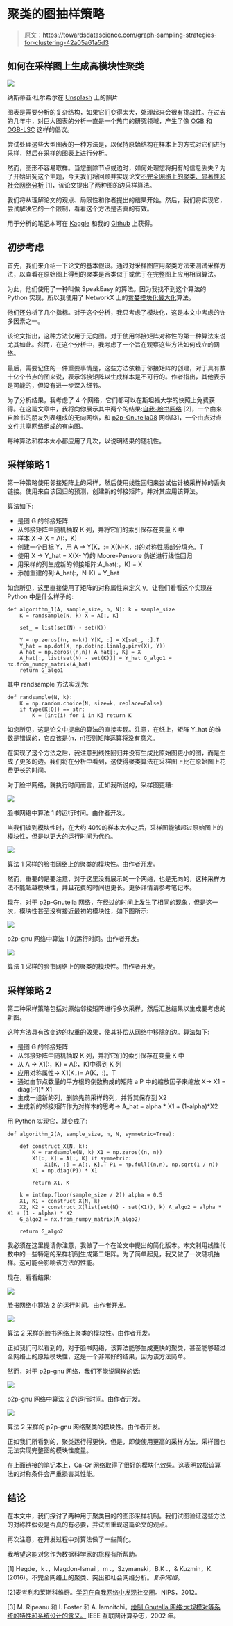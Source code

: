 # 聚类的图抽样策略

> 原文：<https://towardsdatascience.com/graph-sampling-strategies-for-clustering-42a05a61a5d3>

## 如何在采样图上生成高模块性聚类

![](img/6fbe4cc3ce629f941c7083ee8ae5a328.png)

纳斯蒂亚·杜尔希尔在 [Unsplash](https://unsplash.com?utm_source=medium&utm_medium=referral) 上的照片

图表是需要分析的复杂结构，如果它们变得太大，处理起来会很有挑战性。在过去的几年中，对巨大图表的分析一直是一个热门的研究领域，产生了像 [OGB](https://ogb.stanford.edu/) 和 [OGB-LSC](https://ogb.stanford.edu/docs/lsc/) 这样的倡议。

尝试处理这些大型图表的一种方法是，以保持原始结构在样本上的方式对它们进行采样，然后在采样的图表上进行分析。

然而，图形不容易取样。当您删除节点或边时，如何处理您将拥有的信息丢失？为了开始研究这个主题，今天我们将回顾并实现论文[不完全网络上的聚类、显著性和社会网络分析](https://www.semanticscholar.org/paper/Clustering%2C-Prominence-and-Social-Network-Analysis-Hegde-Magdon-Ismail/cf65c5e1fa99947c9402cd4ed43c9485fcd1b197) [1]，该论文提出了两种图的边采样算法。

我们将从理解论文的观点、局限性和作者提出的结果开始。然后，我们将实现它，尝试解决它的一个限制，看看这个方法是否真的有效。

用于分析的笔记本可在 [Kaggle](https://www.kaggle.com/tiagotoledojr/incomplete-networks-analysis) 和我的 [Github](https://github.com/TNanukem/paper_implementations/blob/main/Incomplete%20Networks%20Analysis.ipynb) 上获得。

## 初步考虑

首先，我们来介绍一下论文的基本假设。通过对采样图应用聚类方法来测试采样方法，以查看在原始图上得到的聚类是否类似于或优于在完整图上应用相同算法。

为此，他们使用了一种叫做 SpeakEasy 的算法。因为我找不到这个算法的 Python 实现，所以我使用了 NetworkX 上的[贪婪模块化最大化](https://networkx.org/documentation/stable/reference/algorithms/generated/networkx.algorithms.community.modularity_max.greedy_modularity_communities.html)算法。

他们还分析了几个指标。对于这个分析，我只考虑了模块化，这是本文中考虑的许多因素之一。

该论文指出，这种方法仅用于无向图。对于使用邻接矩阵对称性的第一种算法来说尤其如此。然而，在这个分析中，我考虑了一个旨在观察这些方法如何成立的网络。

最后，需要记住的一件重要事情是，这些方法依赖于邻接矩阵的创建，对于具有数十亿个节点的图来说，表示邻接矩阵以生成样本是不可行的。作者指出，其他表示是可能的，但没有进一步深入细节。

为了分析结果，我考虑了 4 个网络，它们都可以在斯坦福大学的快照上免费获得。在这篇文章中，我将向你展示其中两个的结果:[自我-脸书网络](http://snap.stanford.edu/data/ego-Facebook.html) [2]，一个由来自脸书的朋友列表组成的无向网络，和 [p2p-Gnutella08](http://snap.stanford.edu/data/p2p-Gnutella08.html) 网络[3]，一个由点对点文件共享网络组成的有向图。

每种算法和样本大小都应用了几次，以说明结果的随机性。

## 采样策略 1

第一种策略使用邻接矩阵上的采样，然后使用线性回归来尝试估计被采样掉的丢失链接。使用来自该回归的预测，创建新的邻接矩阵，并对其应用该算法。

算法如下:

*   是图 G 的邻接矩阵
*   从邻接矩阵中随机抽取 K 列，并将它们的索引保存在变量 K 中
*   样本 X -> X = A(:，K)
*   创建一个目标 Y，用 A -> Y(K，:= X(N-K，:)的对称性质部分填充。T
*   使用 X -> Y_hat = X(X- Y)的 Moore-Pensore 伪逆进行线性回归
*   用采样的列生成新的邻接矩阵:A_hat(:，K) = X
*   添加重建的列:A_hat(:，N-K) = Y_hat

如您所见，这里直接使用了矩阵的对称属性来定义 y。让我们看看这个实现在 Python 中是什么样子的:

```
def algorithm_1(A, sample_size, n, N): k = sample_size
    K = randsample(N, k) X = A[:, K]

    set_ = list(set(N) - set(K))

    Y = np.zeros((n, n-k)) Y[K, :] = X[set_, :].T
    Y_hat = np.dot(X, np.dot(np.linalg.pinv(X), Y))
    A_hat = np.zeros((n,n)) A_hat[:, K] = X
    A_hat[:, list(set(N) - set(K))] = Y_hat G_algo1 = nx.from_numpy_matrix(A_hat)
    return G_algo1
```

其中 randsample 方法实现为:

```
def randsample(N, k):
    K = np.random.choice(N, size=k, replace=False)
    if type(K[0]) == str:
        K = [int(i) for i in K] return K
```

如您所见，这是论文中提出的算法的直接实现。注意，在纸上，矩阵 Y_hat 的维数是错误的，它应该是(n，n)否则矩阵运算将没有意义。

在实现了这个方法之后，我注意到线性回归并没有生成比原始图更小的图，而是生成了更多的边。我们将在分析中看到，这使得聚类算法在采样图上比在原始图上花费更长的时间。

对于脸书网络，就执行时间而言，正如我所说的，采样图更糟:

![](img/1f3a2a46a0d1b51f90651c57d8151d5f.png)

脸书网络中算法 1 的运行时间。由作者开发。

当我们谈到模块性时，在大约 40%的样本大小之后，采样图能够超过原始图上的模块性，但是以更大的运行时间为代价。

![](img/3a9564754e836c519794c32f64b49684.png)

算法 1 采样的脸书网络上的聚类的模块性。由作者开发。

然而，重要的是要注意，对于这里没有展示的一个网络，也是无向的，这种采样方法不能超越模块性，并且花费的时间也更长。更多详情请参考笔记本。

现在，对于 p2p-Gnutella 网络，在经过的时间上发生了相同的现象，但是这一次，模块性甚至没有接近最初的模块性，如下图所示:

![](img/54d0b52f155c9ec17ef6dbeaba29d4e5.png)

p2p-gnu 网络中算法 1 的运行时间。由作者开发。

![](img/dc681002537c75142ce043e9d7c7934f.png)

算法 1 采样的脸书网络上的聚类的模块性。由作者开发。

## 采样策略 2

第二种采样策略包括对原始邻接矩阵进行多次采样，然后汇总结果以生成要考虑的新图。

这种方法具有改变边的权重的效果，使其补偿从网络中移除的边。算法如下:

*   是图 G 的邻接矩阵
*   从邻接矩阵中随机抽取 K 列，并将它们的索引保存在变量 K 中
*   从 A -> X1(:，K) = A(:，K)中得到 K 列
*   应用对称属性-> X1(K，)= A(K，:)。T
*   通过由节点数量的平方根的倒数构成的矩阵 a P 中的缩放因子来缩放 X-> X1 = diag(P1)* X1
*   生成一组新的列，删除先前采样的列，并将其保存到 X2
*   生成新的邻接矩阵作为对样本的思考-> A_hat = alpha * X1 + (1-alpha)*X2

用 Python 实现它，就变成了:

```
def algorithm_2(A, sample_size, n, N, symmetric=True):

    def construct_X(N, k):
        K = randsample(N, k) X1 = np.zeros((n, n))
        X1[:, K] = A[:, K] if symmetric:
            X1[K, :] = A[:, K].T P1 = np.full((n,n), np.sqrt(1 / n))
        X1 = np.diag(P1) * X1

        return X1, K

    k = int(np.floor(sample_size / 2)) alpha = 0.5
    X1, K1 = construct_X(N, k)
    X2, K2 = construct_X(list(set(N) - set(K1)), k) A_algo2 = alpha * X1 + (1 - alpha) * X2
    G_algo2 = nx.from_numpy_matrix(A_algo2)

    return G_algo2
```

我必须在这里提请你注意，我做了一个在论文中提出的简化版本。本文利用线性代数中的一些特定的采样机制生成第二矩阵。为了简单起见，我又做了一次随机抽样。这可能会影响该方法的性能。

现在，看看结果:

![](img/cc73d3efadf69220d7820a078b06c9e0.png)

脸书网络中算法 2 的运行时间。由作者开发。

![](img/7485c266227039ed1e66c7b75ebe62ac.png)

算法 2 采样的脸书网络上聚类的模块性。由作者开发。

正如我们可以看到的，对于脸书网络，该算法能够生成更快的聚类，甚至能够超过全网络上的原始模块性，这是一个非常好的结果，因为该方法简单。

然而，对于 p2p-gnu 网络，我们不能说同样的话:

![](img/35be08f36cfd2eba98cf3b07991d2d17.png)

p2p-gnu 网络中算法 2 的运行时间。由作者开发。

![](img/5982a60f64e7066f5f2fcbc44ec60e6a.png)

算法 2 采样的 p2p-gnu 网络聚类的模块性。由作者开发。

正如我们所看到的，聚类运行得更快，但是，即使使用更高的采样方法，采样图也无法实现完整图的模块性度量。

在上面链接的笔记本上，Ca-Gr 网络取得了很好的模块化效果。这表明放松该算法的对称条件会严重损害其性能。

## 结论

在本文中，我们探讨了两种用于聚类目的的图形采样机制。我们试图验证这些方法的对称性假设是否真的有必要，并试图重现这篇论文的观点。

再次注意，在开发过程中对算法做了一些简化。

我希望这能对您作为数据科学家的旅程有所帮助。

[1] Hegde，k .，Magdon-Ismail，m .，Szymanski，B.K .，& Kuzmin，K. (2016)。不完全网络上的聚类、突出和社会网络分析。*复杂网络*。

[2]麦考利和莱斯科维奇。[学习在自我网络中发现社交圈](http://i.stanford.edu/~julian/pdfs/nips2012.pdf)。NIPS，2012。

[3] M. Ripeanu 和 I. Foster 和 A. Iamnitchi。[绘制 Gnutella 网络:大规模对等系统的特性和系统设计的含义。](http://snap.stanford.edu/data/p2p-Gnutella08.html) IEEE 互联网计算杂志，2002 年。